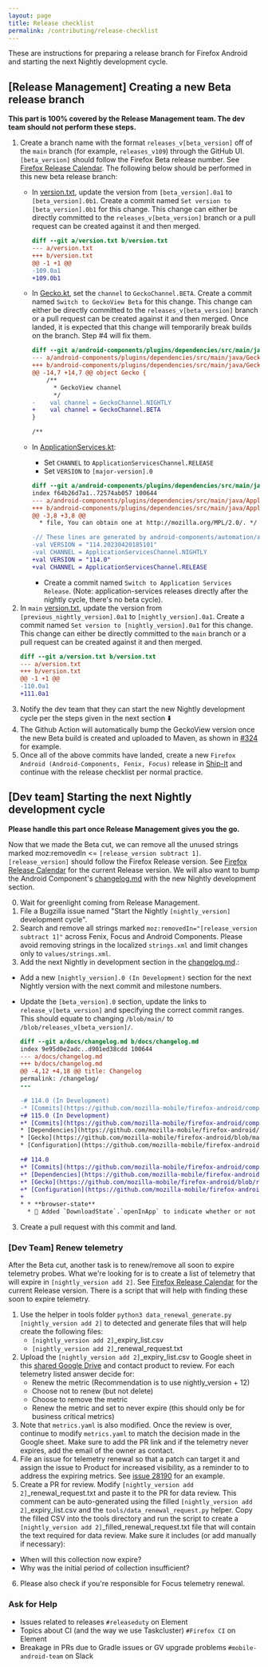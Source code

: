 ```yaml
---
layout: page
title: Release checklist
permalink: /contributing/release-checklist
---
```


These are instructions for preparing a release branch for Firefox Android and starting the next Nightly development cycle.

## [Release Management] Creating a new Beta release branch

**This part is 100% covered by the Release Management team. The dev team should not perform these steps.**

1. Create a branch name with the format `releases_v[beta_version]` off of the `main` branch (for example, `releases_v109`) through the GitHub UI.
`[beta_version]` should follow the Firefox Beta release number. See [Firefox Release Calendar](https://whattrainisitnow.com/calendar/). The following below should be performed in this new beta release branch:
    - In [version.txt](https://github.com/mozilla-mobile/firefox-android/blob/main/version.txt), update the version from `[beta_version].0a1` to `[beta_version].0b1`. Create a commit named `Set version to [beta_version].0b1` for this change. This change can either be directly committed to the `releases_v[beta_version]` branch or a pull request can be created against it and then merged.
        ```diff
        diff --git a/version.txt b/version.txt
        --- a/version.txt
        +++ b/version.txt
        @@ -1 +1 @@
        -109.0a1
        +109.0b1
        ```
    - In [Gecko.kt](https://github.com/mozilla-mobile/firefox-android/blob/main/android-components/plugins/dependencies/src/main/java/Gecko.kt), set the `channel` to `GeckoChannel.BETA`. Create a commit named `Switch to GeckoView Beta` for this change. This change can either be directly committed to the `releases_v[beta_version]` branch or a pull request can be created against it and then merged. Once landed, it is expected that this change will temporarily break builds on the branch. Step #4 will fix them.
        ```diff
        diff --git a/android-components/plugins/dependencies/src/main/java/Gecko.kt b/android-components/plugins/dependencies/src/main/java/Gecko.kt
        --- a/android-components/plugins/dependencies/src/main/java/Gecko.kt
        +++ b/android-components/plugins/dependencies/src/main/java/Gecko.kt
        @@ -14,7 +14,7 @@ object Gecko {
            /**
              * GeckoView channel
              */
        -    val channel = GeckoChannel.NIGHTLY
        +    val channel = GeckoChannel.BETA
        }

        /**
        ```
    - In [ApplicationServices.kt](https://github.com/mozilla-mobile/firefox-android/blob/main/android-components/plugins/dependencies/src/main/java/ApplicationServices.kt):
      - Set `CHANNEL` to `ApplicationServicesChannel.RELEASE`
      - Set `VERSION` to `[major-version].0`

      ```diff
      diff --git a/android-components/plugins/dependencies/src/main/java/ApplicationServices.kt b/android-components/plugins/dependencies/src/main/java/ApplicationServices.kt
      index f64b26d7a1..72574ab057 100644
      --- a/android-components/plugins/dependencies/src/main/java/ApplicationServices.kt
      +++ b/android-components/plugins/dependencies/src/main/java/ApplicationServices.kt
      @@ -3,8 +3,8 @@
        * file, You can obtain one at http://mozilla.org/MPL/2.0/. */

      -// These lines are generated by android-components/automation/application-services-nightly-bump.py
      -val VERSION = "114.20230420185101"
      -val CHANNEL = ApplicationServicesChannel.NIGHTLY
      +val VERSION = "114.0"
      +val CHANNEL = ApplicationServicesChannel.RELEASE
      ```
      - Create a commit named `Switch to Application Services Release`. (Note: application-services releases directly after the nightly cycle, there's no beta cycle).
2. In `main` [version.txt](https://github.com/mozilla-mobile/firefox-android/blob/main/version.txt), update the version from `[previous_nightly_version].0a1` to `[nightly_version].0a1`. Create a commit named `Set version to [nightly_version].0a1` for this change. This change can either be directly committed to the `main` branch or a pull request can be created against it and then merged.
    ```diff
    diff --git a/version.txt b/version.txt
    --- a/version.txt
    +++ b/version.txt
    @@ -1 +1 @@
    -110.0a1
    +111.0a1
    ```
3. Notify the dev team that they can start the new Nightly development cycle per the steps given in the next section ⬇️
4. The Github Action will automatically bump the GeckoView version once the new Beta build is created and uploaded to Maven, as shown in [#324](https://github.com/mozilla-mobile/firefox-android/pull/324) for example.
5. Once all of the above commits have landed, create a new `Firefox Android (Android-Components, Fenix, Focus)` release in [Ship-It](https://shipit.mozilla-releng.net/) and continue with the release checklist per normal practice.

## [Dev team] Starting the next Nightly development cycle

**Please handle this part once Release Management gives you the go.**

Now that we made the Beta cut, we can remove all the unused strings marked moz:removedIn <= `[release_version subtract 1]`. `[release_version]` should follow the Firefox Release version. See [Firefox Release Calendar](https://wiki.mozilla.org/Release_Management/Calendar) for the current Release version. We will also want to bump the Android Component's [changelog.md](https://github.com/mozilla-mobile/firefox-android/blob/main/docs/changelog.md) with the new Nightly development section.

0. Wait for greenlight coming from Release Management.
1. File a Bugzilla issue named "Start the Nightly `[nightly_version]` development cycle".
2. Search and remove all strings marked `moz:removedIn="[release_version subtract 1]"` across Fenix, Focus and Android Components. Please avoid removing strings in the localized `strings.xml` and limit changes only to `values/strings.xml`.
3. Add the next Nightly in development section in the [changelog.md](https://github.com/mozilla-mobile/firefox-android/blob/main/docs/changelog.md).:
  - Add a new `[nightly_version].0 (In Development)` section for the next Nightly version with the next commit and milestone numbers.
  - Update the `[beta_version].0` section, update the links to `release_v[beta_version]` and specifying the correct commit ranges. This should equate to changing `/blob/main/` to `/blob/releases_v[beta_version]/`.

      ```diff
      diff --git a/docs/changelog.md b/docs/changelog.md
      index 9e95d0e2adc..d901ed38cdd 100644
      --- a/docs/changelog.md
      +++ b/docs/changelog.md
      @@ -4,12 +4,18 @@ title: Changelog
      permalink: /changelog/
      ---

      -# 114.0 (In Development)
      -* [Commits](https://github.com/mozilla-mobile/firefox-android/compare/releases_v113..main)
      +# 115.0 (In Development)
      +* [Commits](https://github.com/mozilla-mobile/firefox-android/compare/releases_v114..main)
      * [Dependencies](https://github.com/mozilla-mobile/firefox-android/blob/main/android-components/plugins/dependencies/src/main/java/DependenciesPlugin.kt)
      * [Gecko](https://github.com/mozilla-mobile/firefox-android/blob/main/android-components/plugins/dependencies/src/main/java/Gecko.kt)
      * [Configuration](https://github.com/mozilla-mobile/firefox-android/blob/main/android-components/.config.yml)

      +# 114.0
      +* [Commits](https://github.com/mozilla-mobile/firefox-android/compare/releases_v113..releases_v114)
      +* [Dependencies](https://github.com/mozilla-mobile/firefox-android/blob/releases_v114/android-components/plugins/dependencies/src/main/java/DependenciesPlugin.kt)
      +* [Gecko](https://github.com/mozilla-mobile/firefox-android/blob/releases_v114/android-components/plugins/dependencies/src/main/java/Gecko.kt)
      +* [Configuration](https://github.com/mozilla-mobile/firefox-android/blob/releases_v114/android-components/.config.yml)
      +
      * * **browser-state**
        * 🌟 Added `DownloadState`.`openInApp` to indicate whether or not the file associated with the download should be opened in a third party app after downloaded successfully, for more information see [bug 1829371](https://bugzilla.mozilla.org/show_bug.cgi?id=1829371) and [bug 1829372](https://bugzilla.mozilla.org/show_bug.cgi?id=1829372).
      ```

3. Create a pull request with this commit and land.

### [Dev Team] Renew telemetry

After the Beta cut, another task is to renew/remove all soon to expire telemetry probes. What we're looking for is to create a list of telemetry that will expire in `[nightly_version add 2]`.  See [Firefox Release Calendar](https://whattrainisitnow.com/calendar/) for the current Release version.  There is a script that will help with finding these soon to expire telemetry.

1. Use the helper in tools folder `python3 data_renewal_generate.py [nightly_version add 2]` to detected and generate files that will help create the following files:
    - `[nightly_version add 2]`_expiry_list.csv
    - `[nightly_version add 2]`_renewal_request.txt
2. Upload the `[nightly_version add 2]`_expiry_list.csv to Google sheet in this [shared Google Drive](https://drive.google.com/drive/folders/1_ertMvn59eE9JmN721RqOjW6nNtxq9oS?usp=sharing) and contact product to review.  For each telemetry listed answer decide for:
    - Renew the metric (Recommendation is to use nightly_version + 12)
    - Choose not to renew (but not delete)
    - Choose to remove the metric
    - Renew the metric and set to never expire (this should only be for business critical metrics)
3. Note that `metrics.yaml` is also modified.  Once the review is over, continue to modify `metrics.yaml` to match the decision made in the Google sheet.  Make sure to add the PR link and if the telemetry never expires, add the email of the owner as contact.
4. File an issue for telemetry renewal so that a patch can target it and assign the issue to Product for increased visibility, as a reminder to to address the expiring metrics. See [issue 28190](https://github.com/mozilla-mobile/fenix/issues/28190) for an example.
5. Create a PR for review.  Modify `[nightly_version add 2]`_renewal_request.txt and paste it to the PR for data review. This comment can be auto-generated using the filled `[nightly_version add 2]`_expiry_list.csv and the `tools/data_renewal_request.py` helper. Copy the filled CSV into the tools directory and run the script to create a `[nightly_version add 2]`_filled_renewal_request.txt file that will contain the text required for data review. Make sure it includes (or add manually if necessary):
 - When will this collection now expire?
 - Why was the initial period of collection insufficient?
6. Please also check if you're responsible for Focus telemetry renewal.

### Ask for Help

- Issues related to releases `#releaseduty` on Element
- Topics about CI (and the way we use Taskcluster) `#Firefox CI` on Element
- Breakage in PRs due to Gradle issues or GV upgrade problems `#mobile-android-team` on Slack

